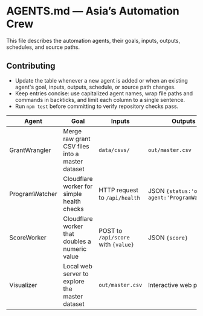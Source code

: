 # AGENTS.md — Asia’s Automation Crew

This file describes the automation agents, their goals, inputs, outputs, schedules, and source paths.

## Contributing

- Update the table whenever a new agent is added or when an existing agent's goal, inputs, outputs, schedule, or source path changes.
- Keep entries concise: use capitalized agent names, wrap file paths and commands in backticks, and limit each column to a single sentence.
- Run `npm test` before committing to verify repository checks pass.

| Agent | Goal | Inputs | Outputs | Schedule | Source |
|-------|------|--------|---------|----------|--------|
| GrantWrangler | Merge raw grant CSV files into a master dataset | `data/csvs/` | `out/master.csv` | Run `make wrangle` when new data arrives | Implemented in `wrangle_grants.py` |
| ProgramWatcher | Cloudflare worker for simple health checks | HTTP request to `/api/health` | JSON `{status:'ok', agent:'ProgramWatcher'}` | Always on | Implemented in `workers/program_watcher_worker.js` |
| ScoreWorker | Cloudflare worker that doubles a numeric value | POST to `/api/score` with `{value}` | JSON `{score}` | On demand | Implemented in `worker/src/worker.ts` |
| Visualizer | Local web server to explore the master dataset | `out/master.csv` | Interactive web page | Run `make visualize` after data updates | Implemented in `visualize_grants_web.py` |
